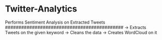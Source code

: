 # Twitter-Analytics
Performs Sentiment Analysis on Extracted Tweets
############################################
-> Extracts Tweets on the given keyword 
-> Cleans the data
-> Creates WordCloud on it
